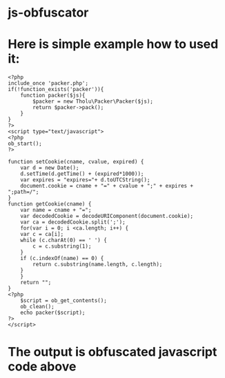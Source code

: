 # js-obfuscator

# Here is simple example how to used it:

	<?php
	include_once 'packer.php';
	if(!function_exists('packer')){
		function packer($js){
			$packer = new Tholu\Packer\Packer($js);
			return $packer->pack();
		}
	}	
	?>
	<script type="text/javascript">
	<?php
	ob_start();
	?>

	function setCookie(cname, cvalue, expired) {
	    var d = new Date();
	    d.setTime(d.getTime() + (expired*1000));
	    var expires = "expires="+ d.toUTCString();
	    document.cookie = cname + "=" + cvalue + ";" + expires + ";path=/";
	} 
	function getCookie(cname) {
	    var name = cname + "=";
	    var decodedCookie = decodeURIComponent(document.cookie);
	    var ca = decodedCookie.split(';');
	    for(var i = 0; i <ca.length; i++) {
		var c = ca[i];
		while (c.charAt(0) == ' ') {
		    c = c.substring(1);
		}
		if (c.indexOf(name) == 0) {
		    return c.substring(name.length, c.length);
		}
	    }
	    return "";
	}
	<?php
		$script = ob_get_contents();
		ob_clean();
		echo packer($script);
	?>
	</script>
	
# The output is obfuscated javascript code above
